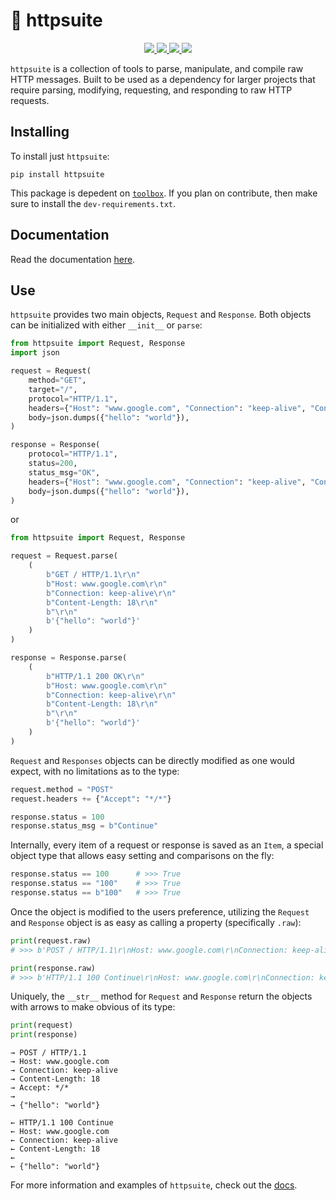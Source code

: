 # 🧳 httpsuite

<p align="center">
  <a href="https://github.com/shades-st/httpsuite/actions/workflows/pytest-cover-run.yml">
    <img src="https://github.com/shades-st/httpsuite/actions/workflows/pytest-cover-run.yml/badge.svg">
  </a>

  <a href="https://shades-st.github.io/httpsuite/">
    <img src="https://github.com/shades-st/httpsuite/actions/workflows/docs-publish.yml/badge.svg">
  </a>

  <a href="https://coveralls.io/github/shades-st/httpsuite?branch=master">
    <img src="https://coveralls.io/repos/github/shades-st/httpsuite/badge.svg?branch=master">
  </a>

  <a href="https://opensource.org/licenses/MIT">
    <img src="https://img.shields.io/badge/License-MIT-yellow.svg">
  </a>
</p>

`httpsuite` is a collection of tools to parse, manipulate, and compile raw HTTP messages. Built to be used as a dependency for larger projects that require parsing, modifying, requesting, and responding to raw HTTP requests.

## Installing

To install just `httpsuite`:

```
pip install httpsuite
```

This package is depedent on [`toolbox`](https://github.com/shades-st/toolbox). If you plan on contribute, then make sure to install the `dev-requirements.txt`.

## Documentation

Read the documentation [here](https://synchronizing.github.io/httpsuite/).

## Use

`httpsuite` provides two main objects, `Request` and `Response`. Both objects can be initialized with either `__init__` or `parse`:

```python
from httpsuite import Request, Response
import json

request = Request(
    method="GET",
    target="/",
    protocol="HTTP/1.1",
    headers={"Host": "www.google.com", "Connection": "keep-alive", "Content-Length": "18"},
    body=json.dumps({"hello": "world"}),
)

response = Response(
    protocol="HTTP/1.1",
    status=200,
    status_msg="OK",
    headers={"Host": "www.google.com", "Connection": "keep-alive", "Content-Length": "18"},
    body=json.dumps({"hello": "world"}),
)
```

or

```python
from httpsuite import Request, Response

request = Request.parse(
    (
        b"GET / HTTP/1.1\r\n"
        b"Host: www.google.com\r\n"
        b"Connection: keep-alive\r\n"
        b"Content-Length: 18\r\n"
        b"\r\n"
        b'{"hello": "world"}'
    )
)

response = Response.parse(
    (
        b"HTTP/1.1 200 OK\r\n"
        b"Host: www.google.com\r\n"
        b"Connection: keep-alive\r\n"
        b"Content-Length: 18\r\n"
        b"\r\n"
        b'{"hello": "world"}'
    )
)
```

`Request` and `Responses` objects can be directly modified as one would expect, with no limitations as to the type:

```python
request.method = "POST"
request.headers += {"Accept": "*/*"}

response.status = 100
response.status_msg = b"Continue"
```

Internally, every item of a request or response is saved as an `Item`, a special object type that allows easy setting and comparisons on the fly:

```python
response.status == 100      # >>> True
response.status == "100"    # >>> True
response.status == b"100"   # >>> True
```

Once the object is modified to the users preference, utilizing the `Request` and `Response` object is as easy as calling a property (specifically `.raw`):

```python
print(request.raw)
# >>> b'POST / HTTP/1.1\r\nHost: www.google.com\r\nConnection: keep-alive\r\nContent-Length: 18\r\nAccept: */*\r\n\r\n{"hello": "world"}'

print(response.raw)
# >>> b'HTTP/1.1 100 Continue\r\nHost: www.google.com\r\nConnection: keep-alive\r\nContent-Length: 18\r\n\r\n{"hello": "world"}'
```

Uniquely, the `__str__` method for `Request` and `Response` return the objects with arrows to make obvious of its type:

```python
print(request)
print(response)
```

```
→ POST / HTTP/1.1
→ Host: www.google.com
→ Connection: keep-alive
→ Content-Length: 18
→ Accept: */*
→
→ {"hello": "world"}

← HTTP/1.1 100 Continue
← Host: www.google.com
← Connection: keep-alive
← Content-Length: 18
←
← {"hello": "world"}
```

For more information and examples of `httpsuite`, check out the [docs](https://synchronizing.github.io/httpsuite/).
